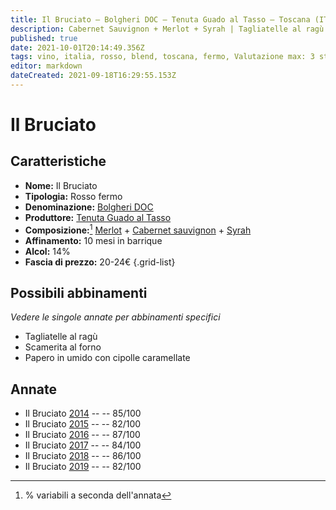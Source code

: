 ```yaml
---
title: Il Bruciato – Bolgheri DOC – Tenuta Guado al Tasso – Toscana (IT) – 20-24€ – 2★-3★
description: Cabernet Sauvignon + Merlot + Syrah | Tagliatelle al ragù – Scamerita al forno – Papero in umido con cipolle caramellate 
published: true
date: 2021-10-01T20:14:49.356Z
tags: vino, italia, rosso, blend, toscana, fermo, Valutazione max: 3 stelle, cabernet sauvignon, merlot, syrah, tagliatelle al ragù, Scamerita al forno, Papero in umido con cipolle caramellate, 20-24€
editor: markdown
dateCreated: 2021-09-18T16:29:55.153Z
---
```


# Il Bruciato

## Caratteristiche
- **Nome:** Il Bruciato
- **Tipologia:** Rosso fermo
- **Denominazione:** [Bolgheri DOC](/denominazioni/Italia/Toscana/DOC/Bolgheri)
- **Produttore:** [Tenuta Guado al Tasso](/produttori/Italia/Toscana/Tenuta-Guado-al-Tasso) 
- **Composizione:**[^1] [Merlot](/vitigni/Francia/bacca-nera/merlot) + [Cabernet sauvignon](/vitigni/Francia/bacca-nera/cabernet-sauvignon) + [Syrah](/vitigni/Francia/bacca-nera/syrah) 
- **Affinamento:** 10 mesi in barrique
- **Alcol:** 14%
- **Fascia di prezzo:** 20-24€
{.grid-list}




## Possibili abbinamenti
*Vedere le singole annate per abbinamenti specifici*

- Tagliatelle al ragù
- Scamerita al forno 
- Papero in umido con cipolle caramellate 

## Annate

- Il Bruciato [2014](vini/Italia/Toscana/Tenuta-Guado-al-Tasso/Il-Bruciato/2014) -- <span class="star-3"></span> -- 85/100
- Il Bruciato [2015](vini/Italia/Toscana/Tenuta-Guado-al-Tasso/Il-Bruciato/2015) -- <span class="star-2"></span> -- 82/100
- Il Bruciato [2016](vini/Italia/Toscana/Tenuta-Guado-al-Tasso/Il-Bruciato/2016) -- <span class="star-3"></span> -- 87/100 
- Il Bruciato [2017](vini/Italia/Toscana/Tenuta-Guado-al-Tasso/Il-Bruciato/2017) -- <span class="star-2"></span> -- 84/100
- Il Bruciato [2018](vini/Italia/Toscana/Tenuta-Guado-al-Tasso/Il-Bruciato/2018) -- <span class="star-3"></span> -- 86/100
- Il Bruciato [2019](vini/Italia/Toscana/Tenuta-Guado-al-Tasso/Il-Bruciato/2019) -- <span class="star-2"></span> -- 82/100

[^1]: % variabili a seconda dell'annata